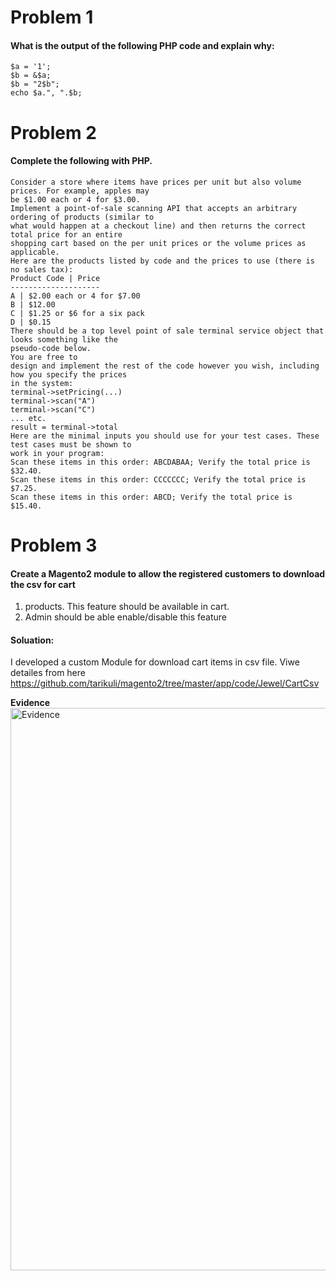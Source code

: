 # Problem 1
#### What is the output of the following PHP code and explain why:
```
$a = '1';
$b = &$a;
$b = "2$b";
echo $a.", ".$b;
```
# Problem 2
#### Complete the following with PHP.
```
Consider a store where items have prices per unit but also volume prices. For example, apples may
be $1.00 each or 4 for $3.00.
Implement a point-of-sale scanning API that accepts an arbitrary ordering of products (similar to
what would happen at a checkout line) and then returns the correct total price for an entire
shopping cart based on the per unit prices or the volume prices as applicable.
Here are the products listed by code and the prices to use (there is no sales tax):
Product Code | Price
--------------------
A | $2.00 each or 4 for $7.00
B | $12.00
C | $1.25 or $6 for a six pack
D | $0.15
There should be a top level point of sale terminal service object that looks something like the
pseudo-code below.
You are free to
design and implement the rest of the code however you wish, including how you specify the prices
in the system:
terminal->setPricing(...)
terminal->scan("A")
terminal->scan("C")
... etc.
result = terminal->total
Here are the minimal inputs you should use for your test cases. These test cases must be shown to
work in your program:
Scan these items in this order: ABCDABAA; Verify the total price is $32.40.
Scan these items in this order: CCCCCCC; Verify the total price is $7.25.
Scan these items in this order: ABCD; Verify the total price is $15.40.
```
# Problem 3
#### Create a Magento2 module to allow the registered customers to download the csv for cart
1) products. This feature should be available in cart.
2) Admin should be able enable/disable this feature

#### Soluation:
I developed a custom Module for download cart items in csv file. Viwe detailes from here
https://github.com/tarikuli/magento2/tree/master/app/code/Jewel/CartCsv

<b>Evidence</b>
<img class="float-left rounded-1" src="http://image.mymonogramonline.com/evidence.png" width="900" alt="Evidence">
